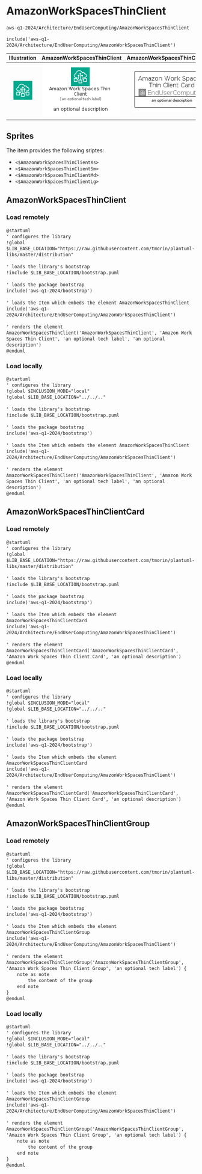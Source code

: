 # AmazonWorkSpacesThinClient


```text
aws-q1-2024/Architecture/EndUserComputing/AmazonWorkSpacesThinClient
```

```text
include('aws-q1-2024/Architecture/EndUserComputing/AmazonWorkSpacesThinClient')
```



| Illustration | AmazonWorkSpacesThinClient | AmazonWorkSpacesThinClientCard | AmazonWorkSpacesThinClientGroup |
| :---: | :---: | :---: | :---: |
| ![illustration for Illustration](../../../aws-q1-2024/Architecture/EndUserComputing/AmazonWorkSpacesThinClient.png) | ![illustration for AmazonWorkSpacesThinClient](../../../aws-q1-2024/Architecture/EndUserComputing/AmazonWorkSpacesThinClient.Local.png) | ![illustration for AmazonWorkSpacesThinClientCard](../../../aws-q1-2024/Architecture/EndUserComputing/AmazonWorkSpacesThinClientCard.Local.png) | ![illustration for AmazonWorkSpacesThinClientGroup](../../../aws-q1-2024/Architecture/EndUserComputing/AmazonWorkSpacesThinClientGroup.Local.png) |



## Sprites
The item provides the following sriptes:

- `<$AmazonWorkSpacesThinClientXs>`
- `<$AmazonWorkSpacesThinClientSm>`
- `<$AmazonWorkSpacesThinClientMd>`
- `<$AmazonWorkSpacesThinClientLg>`





## AmazonWorkSpacesThinClient

### Load remotely
```plantuml
@startuml
' configures the library
!global $LIB_BASE_LOCATION="https://raw.githubusercontent.com/tmorin/plantuml-libs/master/distribution"

' loads the library's bootstrap
!include $LIB_BASE_LOCATION/bootstrap.puml

' loads the package bootstrap
include('aws-q1-2024/bootstrap')

' loads the Item which embeds the element AmazonWorkSpacesThinClient
include('aws-q1-2024/Architecture/EndUserComputing/AmazonWorkSpacesThinClient')

' renders the element
AmazonWorkSpacesThinClient('AmazonWorkSpacesThinClient', 'Amazon Work Spaces Thin Client', 'an optional tech label', 'an optional description')
@enduml
```

### Load locally
```plantuml
@startuml
' configures the library
!global $INCLUSION_MODE="local"
!global $LIB_BASE_LOCATION="../../.."

' loads the library's bootstrap
!include $LIB_BASE_LOCATION/bootstrap.puml

' loads the package bootstrap
include('aws-q1-2024/bootstrap')

' loads the Item which embeds the element AmazonWorkSpacesThinClient
include('aws-q1-2024/Architecture/EndUserComputing/AmazonWorkSpacesThinClient')

' renders the element
AmazonWorkSpacesThinClient('AmazonWorkSpacesThinClient', 'Amazon Work Spaces Thin Client', 'an optional tech label', 'an optional description')
@enduml
```

## AmazonWorkSpacesThinClientCard

### Load remotely
```plantuml
@startuml
' configures the library
!global $LIB_BASE_LOCATION="https://raw.githubusercontent.com/tmorin/plantuml-libs/master/distribution"

' loads the library's bootstrap
!include $LIB_BASE_LOCATION/bootstrap.puml

' loads the package bootstrap
include('aws-q1-2024/bootstrap')

' loads the Item which embeds the element AmazonWorkSpacesThinClientCard
include('aws-q1-2024/Architecture/EndUserComputing/AmazonWorkSpacesThinClient')

' renders the element
AmazonWorkSpacesThinClientCard('AmazonWorkSpacesThinClientCard', 'Amazon Work Spaces Thin Client Card', 'an optional description')
@enduml
```

### Load locally
```plantuml
@startuml
' configures the library
!global $INCLUSION_MODE="local"
!global $LIB_BASE_LOCATION="../../.."

' loads the library's bootstrap
!include $LIB_BASE_LOCATION/bootstrap.puml

' loads the package bootstrap
include('aws-q1-2024/bootstrap')

' loads the Item which embeds the element AmazonWorkSpacesThinClientCard
include('aws-q1-2024/Architecture/EndUserComputing/AmazonWorkSpacesThinClient')

' renders the element
AmazonWorkSpacesThinClientCard('AmazonWorkSpacesThinClientCard', 'Amazon Work Spaces Thin Client Card', 'an optional description')
@enduml
```

## AmazonWorkSpacesThinClientGroup

### Load remotely
```plantuml
@startuml
' configures the library
!global $LIB_BASE_LOCATION="https://raw.githubusercontent.com/tmorin/plantuml-libs/master/distribution"

' loads the library's bootstrap
!include $LIB_BASE_LOCATION/bootstrap.puml

' loads the package bootstrap
include('aws-q1-2024/bootstrap')

' loads the Item which embeds the element AmazonWorkSpacesThinClientGroup
include('aws-q1-2024/Architecture/EndUserComputing/AmazonWorkSpacesThinClient')

' renders the element
AmazonWorkSpacesThinClientGroup('AmazonWorkSpacesThinClientGroup', 'Amazon Work Spaces Thin Client Group', 'an optional tech label') {
    note as note
        the content of the group
    end note
}
@enduml
```

### Load locally
```plantuml
@startuml
' configures the library
!global $INCLUSION_MODE="local"
!global $LIB_BASE_LOCATION="../../.."

' loads the library's bootstrap
!include $LIB_BASE_LOCATION/bootstrap.puml

' loads the package bootstrap
include('aws-q1-2024/bootstrap')

' loads the Item which embeds the element AmazonWorkSpacesThinClientGroup
include('aws-q1-2024/Architecture/EndUserComputing/AmazonWorkSpacesThinClient')

' renders the element
AmazonWorkSpacesThinClientGroup('AmazonWorkSpacesThinClientGroup', 'Amazon Work Spaces Thin Client Group', 'an optional tech label') {
    note as note
        the content of the group
    end note
}
@enduml
```


